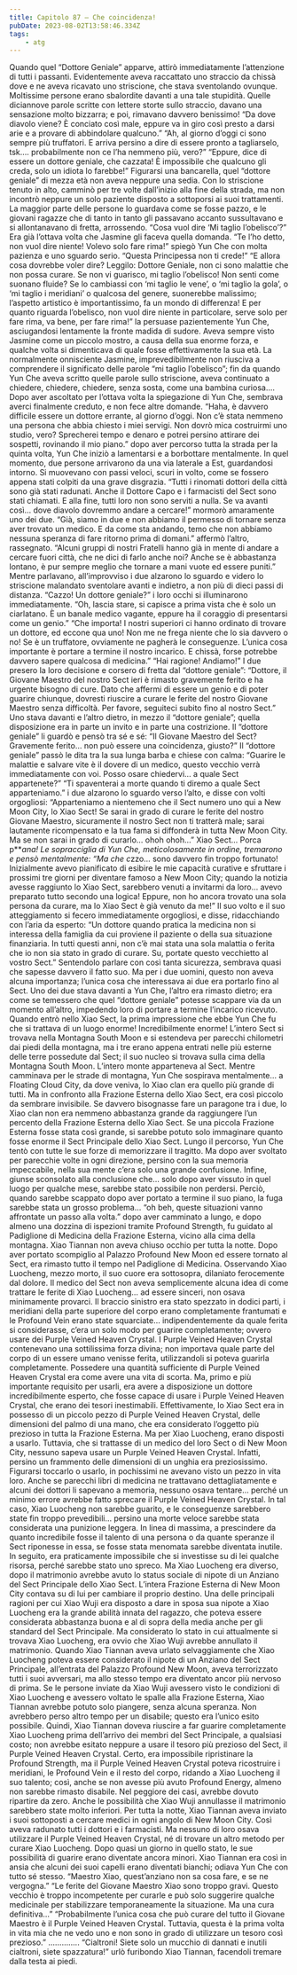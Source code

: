 ```yaml
---
title: Capitolo 87 – Che coincidenza!
pubDate: 2023-08-02T13:58:46.334Z
tags:
    - atg
---
```


Quando quel “Dottore Geniale” apparve, attirò immediatamente l’attenzione di tutti i passanti. Evidentemente aveva raccattato uno straccio da chissà dove e ne aveva ricavato uno striscione, che stava sventolando ovunque. Moltissime persone erano sbalordite davanti a una tale stupidità. Quelle diciannove parole scritte con lettere storte sullo straccio, davano una sensazione molto bizzarra; e poi, rimavano davvero benissimo!
“Da dove diavolo viene? È conciato così male, eppure va in giro così presto a darsi arie e a provare di abbindolare qualcuno.”
“Ah, al giorno d’oggi ci sono sempre più truffatori. E arriva persino a dire di essere pronto a tagliarselo, tsk…. probabilmente non ce l’ha nemmeno più, vero?”
“Eppure, dice di essere un dottore geniale, che cazzata! È impossibile che qualcuno gli creda, solo un idiota lo farebbe!”
Figurarsi una bancarella, quel “dottore geniale” di mezza età non aveva neppure una sedia. Con lo striscione tenuto in alto, camminò per tre volte dall’inizio alla fine della strada, ma non incontrò neppure un solo paziente disposto a sottoporsi ai suoi trattamenti. La maggior parte delle persone lo guardava come se fosse pazzo, e le giovani ragazze che di tanto in tanto gli passavano accanto sussultavano e si allontanavano di fretta, arrossendo.
“Cosa vuol dire ‘Mi taglio l’obelisco’?”
Era già l’ottava volta che Jasmine gli faceva quella domanda.
“Te l’ho detto, non vuol dire niente! Volevo solo fare rima!” spiegò Yun Che con molta pazienza e uno sguardo serio.
“Questa Principessa non ti crede!”
“E allora cosa dovrebbe voler dire? Leggilo: Dottore Geniale, non ci sono malattie che non possa curare. Se non vi guarisco, mi taglio l’obelisco! Non senti come suonano fluide? Se lo cambiassi con ‘mi taglio le vene’, o ‘mi taglio la gola’, o ‘mi taglio i meridiani’ o qualcosa del genere, suonerebbe malissimo; l’aspetto artistico è importantissimo, fa un mondo di differenza! E per quanto riguarda l’obelisco, non vuol dire niente in particolare, serve solo per fare rima, va bene, per fare rima!” la persuase pazientemente Yun Che, asciugandosi lentamente la fronte madida di sudore.
Aveva sempre visto Jasmine come un piccolo mostro, a causa della sua enorme forza, e qualche volta si dimenticava di quale fosse effettivamente la sua età. La normalmente onnisciente Jasmine, imprevedibilmente non riusciva a comprendere il significato delle parole “mi taglio l’obelisco”; fin da quando Yun Che aveva scritto quelle parole sullo striscione, aveva continuato a chiedere, chiedere, chiedere, senza sosta, come una bambina curiosa….
Dopo aver ascoltato per l’ottava volta la spiegazione di Yun Che, sembrava averci finalmente creduto, e non fece altre domande.
“Haha, è davvero difficile essere un dottore errante, al giorno d’oggi. Non c’è stata nemmeno una persona che abbia chiesto i miei servigi. Non dovrò mica costruirmi uno studio, vero? Sprecherei tempo e denaro e potrei persino attirare dei sospetti, rovinando il mio piano.” dopo aver percorso tutta la strada per la quinta volta, Yun Che iniziò a lamentarsi e a borbottare mentalmente.
In quel momento, due persone arrivarono da una via laterale a Est, guardandosi intorno. Si muovevano con passi veloci, scuri in volto, come se fossero appena stati colpiti da una grave disgrazia.
“Tutti i rinomati dottori della città sono già stati radunati. Anche il Dottore Capo e i farmacisti del Sect sono stati chiamati. E alla fine, tutti loro non sono serviti a nulla. Se va avanti così… dove diavolo dovremmo andare a cercare!” mormorò amaramente uno dei due.
“Già, siamo in due e non abbiamo il permesso di tornare senza aver trovato un medico. E da come sta andando, temo che non abbiamo nessuna speranza di fare ritorno prima di domani.” affermò l’altro, rassegnato.
“Alcuni gruppi di nostri Fratelli hanno già in mente di andare a cercare fuori città, che ne dici di farlo anche noi? Anche se è abbastanza lontano, è pur sempre meglio che tornare a mani vuote ed essere puniti.”
Mentre parlavano, all’improvviso i due alzarono lo sguardo e videro lo striscione malandato sventolare avanti e indietro, a non più di dieci passi di distanza.
“Cazzo! Un dottore geniale?” i loro occhi si illuminarono immediatamente.
“Oh, lascia stare, si capisce a prima vista che è solo un ciarlatano. È un banale medico vagante, eppure ha il coraggio di presentarsi come un genio.”
“Che importa! I nostri superiori ci hanno ordinato di trovare un dottore, ed eccone qua uno! Non me ne frega niente che lo sia davvero o no! Se è un truffatore, ovviamente ne pagherà le conseguenze. L’unica cosa importante è portare a termine il nostro incarico. E chissà, forse potrebbe davvero sapere qualcosa di medicina.”
“Hai ragione! Andiamo!”
I due presero la loro decisione e corsero di fretta dal “dottore geniale”: “Dottore, il Giovane Maestro del nostro Sect ieri è rimasto gravemente ferito e ha urgente bisogno di cure. Dato che affermi di essere un genio e di poter guarire chiunque, dovresti riuscire a curare le ferite del nostro Giovane Maestro senza difficoltà. Per favore, seguiteci subito fino al nostro Sect.”
Uno stava davanti e l’altro dietro, in mezzo il “dottore geniale”; quella disposizione era in parte un invito e in parte una costrizione. Il “dottore geniale” li guardò e pensò tra sé e sé: “Il Giovane Maestro del Sect? Gravemente ferito… non può essere una coincidenza, giusto?”
Il “dottore geniale” passò le dita tra la sua lunga barba e chiese con calma: “Guarire le malattie e salvare vite è il dovere di un medico, questo vecchio verrà immediatamente con voi. Posso osare chiedervi… a quale Sect appartenete?”
“Ti spaventerai a morte quando ti diremo a quale Sect apparteniamo.” i due alzarono lo sguardo verso l’alto, e disse con volti orgogliosi: “Apparteniamo a nientemeno che il Sect numero uno qui a New Moon City, lo Xiao Sect! Se sarai in grado di curare le ferite del nostro Giovane Maestro, sicuramente il nostro Sect non ti tratterà male; sarai lautamente ricompensato e la tua fama si diffonderà in tutta New Moon City. Ma se non sarai in grado di curarlo… ohoh ohoh…”
Xiao Sect…
Porca p***ana!
Le sopracciglia di Yun Che, meticolosamente in ordine, tremarono e pensò mentalmente: “Ma che c*zzo… sono davvero fin troppo fortunato! Inizialmente avevo pianificato di esibire le mie capacità curative e sfruttare i prossimi tre giorni per diventare famoso a New Moon City; quando la notizia avesse raggiunto lo Xiao Sect, sarebbero venuti a invitarmi da loro… avevo preparato tutto secondo una logica! Eppure, non ho ancora trovato una sola persona da curare, ma lo Xiao Sect è già venuto da me!”
Il suo volto e il suo atteggiamento si fecero immediatamente orgogliosi, e disse, ridacchiando con l’aria da esperto: “Un dottore quando pratica la medicina non si interessa della famiglia da cui proviene il paziente o della sua situazione finanziaria. In tutti questi anni, non c’è mai stata una sola malattia o ferita che io non sia stato in grado di curare. Su, portate questo vecchietto al vostro Sect.”
Sentendolo parlare con così tanta sicurezza, sembrava quasi che sapesse davvero il fatto suo. Ma per i due uomini, questo non aveva alcuna importanza; l’unica cosa che interessava ai due era portarlo fino al Sect. Uno dei due stava davanti a Yun Che, l’altro era rimasto dietro; era come se temessero che quel “dottore geniale” potesse scappare via da un momento all’altro, impedendo loro di portare a termine l’incarico ricevuto.
Quando entrò nello Xiao Sect, la prima impressione che ebbe Yun Che fu che si trattava di un luogo enorme! Incredibilmente enorme!
L’intero Sect si trovava nella Montagna South Moon e si estendeva per parecchi chilometri dai piedi della montagna, ma i tre erano appena entrati nelle più esterne delle terre possedute dal Sect; il suo nucleo si trovava sulla cima della Montagna South Moon. L’intero monte apparteneva al Sect. Mentre camminava per le strade di montagna, Yun Che sospirava mentalmente… a Floating Cloud City, da dove veniva, lo Xiao clan era quello più grande di tutti. Ma in confronto alla Frazione Esterna dello Xiao Sect, era così piccolo da sembrare invisibile. Se davvero bisognasse fare un paragone tra i due, lo Xiao clan non era nemmeno abbastanza grande da raggiungere l’un percento della Frazione Esterna dello Xiao Sect.
Se una piccola Frazione Esterna fosse stata così grande, si sarebbe potuto solo immaginare quanto fosse enorme il Sect Principale dello Xiao Sect.
Lungo il percorso, Yun Che tentò con tutte le sue forze di memorizzare il tragitto. Ma dopo aver svoltato per parecchie volte in ogni direzione, persino con la sua memoria impeccabile, nella sua mente c’era solo una grande confusione. Infine, giunse sconsolato alla conclusione che… solo dopo aver vissuto in quel luogo per qualche mese, sarebbe stato possibile non perdersi.
Perciò, quando sarebbe scappato dopo aver portato a termine il suo piano, la fuga sarebbe stata un grosso problema… “oh beh, queste situazioni vanno affrontate un passo alla volta.”
dopo aver camminato a lungo, e dopo almeno una dozzina di ispezioni tramite Profound Strength, fu guidato al Padiglione di Medicina della Frazione Esterna, vicino alla cima della montagna.
Xiao Tiannan non aveva chiuso occhio per tutta la notte.
Dopo aver portato scompiglio al Palazzo Profound New Moon ed essere tornato al Sect, era rimasto tutto il tempo nel Padiglione di Medicina. Osservando Xiao Luocheng, mezzo morto, il suo cuore era sottosopra, dilaniato ferocemente dal dolore. Il medico del Sect non aveva semplicemente alcuna idea di come trattare le ferite di Xiao Luocheng… ad essere sinceri, non osava minimamente provarci.
Il braccio sinistro era stato spezzato in dodici parti, i meridiani della parte superiore del corpo erano completamente frantumati e le Profound Vein erano state squarciate… indipendentemente da quale ferita si considerasse, c’era un solo modo per guarire completamente; ovvero usare dei Purple Veined Heaven Crystal. I Purple Veined Heaven Crystal contenevano una sottilissima forza divina; non importava quale parte del corpo di un essere umano venisse ferita, utilizzandoli si poteva guarirla completamente. Possedere una quantità sufficiente di Purple Veined Heaven Crystal era come avere una vita di scorta. Ma, primo e più importante requisito per usarli, era avere a disposizione un dottore incredibilmente esperto, che fosse capace di usare i Purple Veined Heaven Crystal, che erano dei tesori inestimabili.
Effettivamente, lo Xiao Sect era in possesso di un piccolo pezzo di Purple Veined Heaven Crystal, delle dimensioni del palmo di una mano, che era considerato l’oggetto più prezioso in tutta la Frazione Esterna. Ma per Xiao Luocheng, erano disposti a usarlo. Tuttavia, che si trattasse di un medico del loro Sect o di New Moon City, nessuno sapeva usare un Purple Veined Heaven Crystal. Infatti, persino un frammento delle dimensioni di un unghia era preziosissimo. Figurarsi toccarlo o usarlo, in pochissimi ne avevano visto un pezzo in vita loro. Anche se parecchi libri di medicina ne trattavano dettagliatamente e alcuni dei dottori li sapevano a memoria, nessuno osava tentare… perché un minimo errore avrebbe fatto sprecare il Purple Veined Heaven Crystal. In tal caso, Xiao Luocheng non sarebbe guarito, e le conseguenze sarebbero state fin troppo prevedibili… persino una morte veloce sarebbe stata considerata una punizione leggera.
In linea di massima, a prescindere da quanto incredibile fosse il talento di una persona o da quante speranze il Sect riponesse in essa, se fosse stata menomata sarebbe diventata inutile. In seguito, era praticamente impossibile che si investisse su di lei qualche risorsa, perché sarebbe stato uno spreco. Ma Xiao Luocheng era diverso, dopo il matrimonio avrebbe avuto lo status sociale di nipote di un Anziano del Sect Principale dello Xiao Sect. L’intera Frazione Esterna di New Moon City contava su di lui per cambiare il proprio destino. Una delle principali ragioni per cui Xiao Wuji era disposto a dare in sposa sua nipote a Xiao Luocheng era la grande abilità innata del ragazzo, che poteva essere considerata abbastanza buona e al di sopra della media anche per gli standard del Sect Principale. Ma considerato lo stato in cui attualmente si trovava Xiao Luocheng, era ovvio che Xiao Wuji avrebbe annullato il matrimonio.
Quando Xiao Tiannan aveva urlato selvaggiamente che Xiao Luocheng poteva essere considerato il nipote di un Anziano del Sect Principale, all’entrata del Palazzo Profound New Moon, aveva terrorizzato tutti i suoi avversari, ma allo stesso tempo era diventato ancor più nervoso di prima. Se le persone inviate da Xiao Wuji avessero visto le condizioni di Xiao Luocheng e avessero voltato le spalle alla Frazione Esterna, Xiao Tiannan avrebbe potuto solo piangere, senza alcuna speranza. Non avrebbero perso altro tempo per un disabile; questo era l’unico esito possibile.
Quindi, Xiao Tiannan doveva riuscire a far guarire completamente Xiao Luocheng prima dell’arrivo dei membri del Sect Principale, a qualsiasi costo; non avrebbe esitato neppure a usare il tesoro più prezioso del Sect, il Purple Veined Heaven Crystal. Certo, era impossibile ripristinare la Profound Strength, ma il Purple Veined Heaven Crystal poteva ricostruire i meridiani, le Profound Vein e il resto del corpo, ridando a Xiao Luocheng il suo talento; così, anche se non avesse più avuto Profound Energy, almeno non sarebbe rimasto disabile. Nel peggiore dei casi, avrebbe dovuto ripartire da zero. Anche le possibilità che Xiao Wuji annullasse il matrimonio sarebbero state molto inferiori.
Per tutta la notte, Xiao Tiannan aveva inviato i suoi sottoposti a cercare medici in ogni angolo di New Moon City. Così aveva radunato tutti i dottori e i farmacisti. Ma nessuno di loro osava utilizzare il Purple Veined Heaven Crystal, né di trovare un altro metodo per curare Xiao Luocheng. Dopo quasi un giorno in quello stato, le sue possibilità di guarire erano diventate ancora minori. Xiao Tiannan era così in ansia che alcuni dei suoi capelli erano diventati bianchi; odiava Yun Che con tutto sé stesso.
“Maestro Xiao, quest’anziano non sa cosa fare, e se ne vergogna.”
“Le ferite del Giovane Maestro Xiao sono troppo gravi. Questo vecchio è troppo incompetente per curarle e può solo suggerire qualche medicinale per stabilizzare temporaneamente la situazione. Ma una cura definitiva…”
“Probabilmente l’unica cosa che può curare del tutto il Giovane Maestro è il Purple Veined Heaven Crystal. Tuttavia, questa è la prima volta in vita mia che ne vedo uno e non sono in grado di utilizzare un tesoro così prezioso.”
…………..
“Cialtroni! Siete solo un mucchio di dannati e inutili cialtroni, siete spazzatura!” urlò furibondo Xiao Tiannan, facendoli tremare dalla testa ai piedi.


